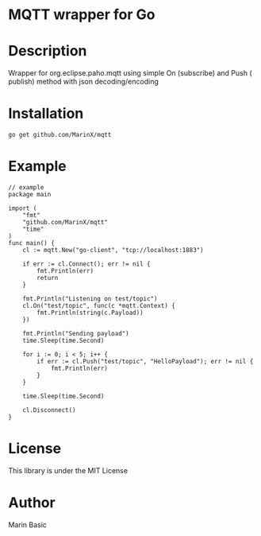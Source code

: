 # MQTT wrapper for Go

# Description
Wrapper for org.eclipse.paho.mqtt using simple On (subscribe) and Push ( publish) method with json decoding/encoding

# Installation
    go get github.com/MarinX/mqtt


# Example

    // example
    package main
    
    import (
    	"fmt"
    	"github.com/MarinX/mqtt"
    	"time"
    )
    func main() {
    	cl := mqtt.New("go-client", "tcp://localhost:1883")
    
    	if err := cl.Connect(); err != nil {
    		fmt.Println(err)
    		return
    	}
    
    	fmt.Println("Listening on test/topic")
    	cl.On("test/topic", func(c *mqtt.Context) {
    		fmt.Println(string(c.Payload))
    	})
    
    	fmt.Println("Sending payload")
    	time.Sleep(time.Second)
    
    	for i := 0; i < 5; i++ {
    		if err := cl.Push("test/topic", "HelloPayload"); err != nil {
    			fmt.Println(err)
    		}
    	}
    
    	time.Sleep(time.Second)
    
    	cl.Disconnect()
    }




# License
This library is under the MIT License
# Author
Marin Basic 
